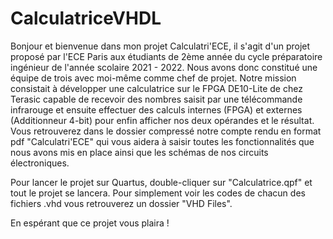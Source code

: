 # CalculatriceVHDL

Bonjour et bienvenue dans mon projet Calculatri'ECE, il s'agit d'un projet proposé par l'ECE Paris aux étudiants de 2ème année du cycle préparatoire ingénieur
de l'année scolaire 2021 - 2022.
Nous avons donc constitué une équipe de trois avec moi-même comme chef de projet. Notre mission consistait à développer une calculatrice sur le FPGA DE10-Lite de chez 
Terasic capable de recevoir des nombres saisit par une télécommande infrarouge et ensuite effectuer des calculs internes (FPGA) et externes (Additionneur 4-bit) pour 
enfin afficher nos deux opérandes et le résultat.
Vous retrouverez dans le dossier compressé notre compte rendu en format pdf "Calculatri'ECE" qui vous aidera à saisir toutes les fonctionnalités que nous avons mis en
place ainsi que les schémas de nos circuits électroniques.

Pour lancer le projet sur Quartus, double-cliquer sur "Calculatrice.qpf" et tout le projet se lancera.
Pour simplement voir les codes de chacun des fichiers .vhd vous retrouverez un dossier "VHD Files".

En espérant que ce projet vous plaira ! 
